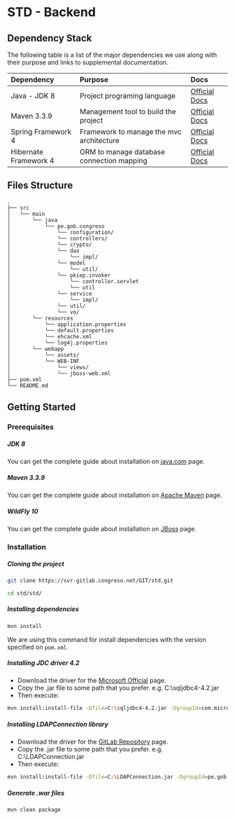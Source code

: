 STD - Backend
=========

## Dependency Stack

The following table is a list of the major dependencies we use along with their purpose and links to supplemental documentation.

| **Dependency**         | **Purpose**                                                                 | **Docs**          |
| :--------------------- | :-------------------------------------------------------------------------- | :---------------- |
| Java - JDK 8           | Project programing language | [Official Docs](https://docs.oracle.com/javase/8/docs/) |
| Maven 3.3.9            | Management tool to build the project | [Official Docs](https://maven.apache.org/docs/3.3.9/release-notes.html)|
| Spring Framework 4     | Framework to manage the mvc architecture | [Official Docs](https://docs.spring.io/spring/docs/4.0.x/spring-framework-reference/html/)|
| Hibernate Framework 4  | ORM to manage database connection mapping | [Official Docs](https://hibernate.org/orm/documentation/4.3/)|

## Files Structure
    .                   
    ├── src  
    │   └── main
    │       └── java
    │           └── pe.gob.congreso
    │               └── configuration/
    │               └── controllers/
    │               └── crypto/
    │               └── dao
    │                   └── impl/
    │               └── model
    │                   └── util/
    │               └── pkiep.invoker
    │                   └── controller.servlet
    │                   └── util
    │               └── service
    │                   └── impl/
    │               └── util/
    │               └── vo/
    │       └── resources
    │           └── application.properties
    │           └── default.properties
    │           └── ehcache.xml
    │           └── log4j.properties
    │       └── webapp              
    │           └── assets/
    │           └── WEB-INF
    │               └── views/
    │               └── jboss-web.xml                    
    ├── pom.xml             
    └── README.md

## Getting Started

### Prerequisites
##### JDK 8
You can get the complete guide about installation on [java.com](https://java.com/en/download/help/windows_manual_download.xml) page.

##### Maven 3.3.9
You can get the complete guide about installation on [Apache Maven](https://maven.apache.org/install.html) page.

##### WildFly 10
You can get the complete guide about installation on [JBoss](https://docs.jboss.org/author/display/WFLY10/Getting+Started+Guide#GettingStartedGuide-Installation) page.

###  Installation

##### Cloning the project

```bash
git clone https://svr-gitlab.congreso.net/GIT/std.git

cd std/std/
```

##### Installing dependencies

```bash
mvn install
```

We are using this command for install dependencies with the version specified on `pom.xml`.

##### Installing JDC driver 4.2

- Download the driver for the [Microsoft Official](https://www.microsoft.com/en-us/download/details.aspx?id=54671) page.
- Copy the .jar file to some path that you prefer. e.g. C:\sqljdbc4-4.2.jar
- Then execute:  

```bash
mvn install:install-file -Dfile=C:\sqljdbc4-4.2.jar -DgroupId=com.microsoft.sqlserver -DartifactId=sqljdbc4 -Dversion=4.0 -Dpackaging=jar -DgeneratePom=true
```

##### Installing LDAPConnection library

- Download the driver for the [GitLab Repository](https://svr-gitlab/) page.
- Copy the .jar file to some path that you prefer. e.g. C:\LDAPConnection.jar
- Then execute:  

```bash
mvn install:install-file -Dfile=C:\LDAPConnection.jar -DgroupId=pe.gob.congreso -DartifactId=LDAPConnection -Dversion=1.0 -Dpackaging=jar -DgeneratePom=true
```

##### Generate .war files

```bash
mvn clean package
```
